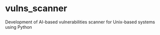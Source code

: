 # vulns_scanner
Development of AI-based vulnerabilities scanner for Unix-based systems using Python

